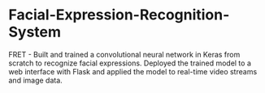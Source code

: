 # Facial-Expression-Recognition-System
FRET - Built and trained a convolutional neural network in Keras from scratch to recognize facial expressions. Deployed the trained model to a web interface with Flask and applied the model to real-time video streams and image data.
